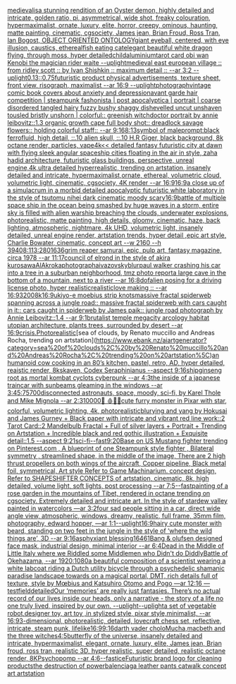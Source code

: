 [medieval](https://www.ebank.nz/aiartgenerator?category=medieval)[is](https://www.ebank.nz/aiartgenerator?category=is)[a stunning rendition of an  Oyster demon, highly detailed and intricate, golden ratio, pi, asymmetrical, wide shot, freaky colouration, hypermaximalist, ornate, luxury, elite, horror, creepy, ominous, haunting, matte painting, cinematic, cgsociety, James jean, Brian Froud, Ross Tran, Ian Bogost, OBJECT ORIENTED ONTOLOGY](https://www.ebank.nz/aiartgenerator?category=a%20stunning%20rendition%20of%20an%20%20Oyster%20demon%2C%20highly%20detailed%20and%20intricate%2C%20golden%20ratio%2C%20pi%2C%20asymmetrical%2C%20wide%20shot%2C%20freaky%20colouration%2C%20hypermaximalist%2C%20ornate%2C%20luxury%2C%20elite%2C%20horror%2C%20creepy%2C%20ominous%2C%20haunting%2C%20matte%20painting%2C%20cinematic%2C%20cgsociety%2C%20James%20jean%2C%20Brian%20Froud%2C%20Ross%20Tran%2C%20Ian%20Bogost%2C%20OBJECT%20ORIENTED%20ONTOLOGY)[giant eyeball, centered, with eye illusion, caustics, ethereal](https://www.ebank.nz/aiartgenerator?category=giant%20eyeball%2C%20centered%2C%20with%20eye%20illusion%2C%20caustics%2C%20ethereal)[fish eating cat](https://www.ebank.nz/aiartgenerator?category=fish%20eating%20cat)[elegant beautiful white dragon flying, through moss, hyper detailed](https://www.ebank.nz/aiartgenerator?category=elegant%20beautiful%20white%20dragon%20flying%2C%20through%20moss%2C%20hyper%20detailed)[child](https://www.ebank.nz/aiartgenerator?category=child)[aluminium](https://www.ebank.nz/aiartgenerator?category=aluminium)[tarot card obi wan Kenobi the magician rider waite --uplight](https://www.ebank.nz/aiartgenerator?category=tarot%20card%20obi%20wan%20Kenobi%20the%20magician%20rider%20waite%20--uplight)[medieval east european village :: from ridley scott :: by Ivan Shishkin :: maximum detail :: --ar 3:2 --uplight](https://www.ebank.nz/aiartgenerator?category=medieval%20east%20european%20village%20%3A%3A%20from%20ridley%20scott%20%3A%3A%20by%20Ivan%20Shishkin%20%3A%3A%20maximum%20detail%20%3A%3A%20--ar%203%3A2%20--uplight)[0.13](https://www.ebank.nz/aiartgenerator?category=0.13)[::0.75](https://www.ebank.nz/aiartgenerator?category=%3A%3A0.75)[futuristic product physical advertisements, texture sheet, front view, risograph, maximalist --ar 16:9 --uplight](https://www.ebank.nz/aiartgenerator?category=futuristic%20product%20physical%20advertisements%2C%20texture%20sheet%2C%20front%20view%2C%20risograph%2C%20maximalist%20--ar%2016%3A9%20--uplight)[photograph](https://www.ebank.nz/aiartgenerator?category=photograph)[](https://www.ebank.nz/aiartgenerator?category=)[vintage comic book covers about anxiety and depression](https://www.ebank.nz/aiartgenerator?category=vintage%20comic%20book%20covers%20about%20anxiety%20and%20depression)[](https://www.ebank.nz/aiartgenerator?category=)[avant garde hair competition | steampunk fashonista | post apocalyptica | portrait | coarse disordered tangled hairy fuzzy bushy shaggy dishevelled uncut unshaven tousled bristly unshorn | colorful:: greenish witchdoctor portrait by annie leibovitz::1.3 organic growth cape full body shot:: dreadlock savage flowers:: holding colorful staff:: --ar 9:16](https://www.ebank.nz/aiartgenerator?category=avant%20garde%20hair%20competition%20%7C%20steampunk%20fashonista%20%7C%20post%20apocalyptica%20%7C%20portrait%20%7C%20coarse%20disordered%20tangled%20hairy%20fuzzy%20bushy%20shaggy%20dishevelled%20uncut%20unshaven%20tousled%20bristly%20unshorn%20%7C%20colorful%3A%3A%20greenish%20witchdoctor%20portrait%20by%20annie%20leibovitz%3A%3A1.3%20organic%20growth%20cape%20full%20body%20shot%3A%3A%20dreadlock%20savage%20flowers%3A%3A%20holding%20colorful%20staff%3A%3A%20--ar%209%3A16)[8:13](https://www.ebank.nz/aiartgenerator?category=8%3A13)[symbol of male](https://www.ebank.nz/aiartgenerator?category=symbol%20of%20male)[prompt:black ferrofluid, high detail, ::.10 alien skull, ::.10 H.R Giger, black background, 8k octane render, particles, vape](https://www.ebank.nz/aiartgenerator?category=prompt%3Ablack%20ferrofluid%2C%20high%20detail%2C%20%3A%3A.10%20alien%20skull%2C%20%3A%3A.10%20H.R%20Giger%2C%20black%20background%2C%208k%20octane%20render%2C%20particles%2C%20vape)[4k](https://www.ebank.nz/aiartgenerator?category=4k)[<< detailed fantasy futuristic city at dawn with flying sleek angular spaceship cities floating in the air in style, zaha hadid architecture, futuristic glass buildings, perspective, unreal engine,4k,ultra detailed hyperrealistic, trending on artstation, insanely detailed and intricate, hypermaximalist,ornate, ethereal, volumetric cloud, volumetric light, cinematic, cgsociety, 4K render --ar 16:9](https://www.ebank.nz/aiartgenerator?category=%3C%3C%20detailed%20fantasy%20futuristic%20city%20at%20dawn%20with%20flying%20sleek%20angular%20spaceship%20cities%20floating%20in%20the%20air%20in%20style%2C%20zaha%20hadid%20architecture%2C%20futuristic%20glass%20buildings%2C%20perspective%2C%20unreal%20engine%2C4k%2Cultra%20detailed%20hyperrealistic%2C%20trending%20on%20artstation%2C%20insanely%20detailed%20and%20intricate%2C%20hypermaximalist%2Cornate%2C%20ethereal%2C%20volumetric%20cloud%2C%20volumetric%20light%2C%20cinematic%2C%20cgsociety%2C%204K%20render%20--ar%2016%3A9)[16:9](https://www.ebank.nz/aiartgenerator?category=16%3A9)[a close up of a simulacrum in a morbid detailed apocalyptic futuristic white laboratory in the style of tsutomu nihei dark cinematic moody scary](https://www.ebank.nz/aiartgenerator?category=a%20close%20up%20of%20a%20simulacrum%20in%20a%20morbid%20detailed%20apocalyptic%20futuristic%20white%20laboratory%20in%20the%20style%20of%20tsutomu%20nihei%20dark%20cinematic%20moody%20scary)[16:9](https://www.ebank.nz/aiartgenerator?category=16%3A9)[battle of multiple space ship in the ocean being smashed by huge waves in a storm, entire sky is filled with alien warship breaching the clouds, underwater explosions, photorealistic, matte painting, high details, gloomy, cinematic, haze, back lighting, atmospheric, nightmare, 4k UHD, volumetric light, insanely detailed, unreal engine render, artstation trends, hyper detail ,epic art style, Charlie Bowater, cinematic, concept art  --w 2160 --h 3940](https://www.ebank.nz/aiartgenerator?category=battle%20of%20multiple%20space%20ship%20in%20the%20ocean%20being%20smashed%20by%20huge%20waves%20in%20a%20storm%2C%20entire%20sky%20is%20filled%20with%20alien%20warship%20breaching%20the%20clouds%2C%20underwater%20explosions%2C%20photorealistic%2C%20matte%20painting%2C%20high%20details%2C%20gloomy%2C%20cinematic%2C%20haze%2C%20back%20lighting%2C%20atmospheric%2C%20nightmare%2C%204k%20UHD%2C%20volumetric%20light%2C%20insanely%20detailed%2C%20unreal%20engine%20render%2C%20artstation%20trends%2C%20hyper%20detail%20%2Cepic%20art%20style%2C%20Charlie%20Bowater%2C%20cinematic%2C%20concept%20art%20%20--w%202160%20--h%203940)[8:11](https://www.ebank.nz/aiartgenerator?category=8%3A11)[3:2](https://www.ebank.nz/aiartgenerator?category=3%3A2)[80](https://www.ebank.nz/aiartgenerator?category=80)[1636](https://www.ebank.nz/aiartgenerator?category=1636)[grim reaper samurai, epic, pulp art, fantasy magazine, circa 1978 --ar 11:17](https://www.ebank.nz/aiartgenerator?category=grim%20reaper%20samurai%2C%20epic%2C%20pulp%20art%2C%20fantasy%20magazine%2C%20circa%201978%20--ar%2011%3A17)[council of elrond in the style of akira kurosawa](https://www.ebank.nz/aiartgenerator?category=council%20of%20elrond%20in%20the%20style%20of%20akira%20kurosawa)[AlAkroka](https://www.ebank.nz/aiartgenerator?category=AlAkroka)[photograph](https://www.ebank.nz/aiartgenerator?category=photograph)[aivazovsky](https://www.ebank.nz/aiartgenerator?category=aivazovsky)[blur](https://www.ebank.nz/aiartgenerator?category=blur)[paul walker crashing his car into a tree in a suburban neighborhood, tmz photo report](https://www.ebank.nz/aiartgenerator?category=paul%20walker%20crashing%20his%20car%20into%20a%20tree%20in%20a%20suburban%20neighborhood%2C%20tmz%20photo%20report)[a large cave in the bottom of a mountain, next to a river --ar 16:8](https://www.ebank.nz/aiartgenerator?category=a%20large%20cave%20in%20the%20bottom%20of%20a%20mountain%2C%20next%20to%20a%20river%20--ar%2016%3A8)[dof](https://www.ebank.nz/aiartgenerator?category=dof)[alien posing for a driving license photo, hyper realistic](https://www.ebank.nz/aiartgenerator?category=alien%20posing%20for%20a%20driving%20license%20photo%2C%20hyper%20realistic)[realistic](https://www.ebank.nz/aiartgenerator?category=realistic)[love making :: --ar 16:9](https://www.ebank.nz/aiartgenerator?category=love%20making%20%3A%3A%20--ar%2016%3A9)[3200](https://www.ebank.nz/aiartgenerator?category=3200)[8k](https://www.ebank.nz/aiartgenerator?category=8k)[16:9](https://www.ebank.nz/aiartgenerator?category=16%3A9)[ukiyo-e moebius strip knots](https://www.ebank.nz/aiartgenerator?category=ukiyo-e%20moebius%20strip%20knots)[massive fractal spiderweb spanning across a jungle road:: massive fractal spiderweb with cars caught in it:: cars caught in spiderweb by James paik:: jungle road photograph by Annie Leibovitz::1.4 --ar 9:1](https://www.ebank.nz/aiartgenerator?category=massive%20fractal%20spiderweb%20spanning%20across%20a%20jungle%20road%3A%3A%20massive%20fractal%20spiderweb%20with%20cars%20caught%20in%20it%3A%3A%20cars%20caught%20in%20spiderweb%20by%20James%20paik%3A%3A%20jungle%20road%20photograph%20by%20Annie%20Leibovitz%3A%3A1.4%20--ar%209%3A1)[brutalist temple megacity arcology habitat utopian architecture, plants trees, surrounded by desert --ar 16:9](https://www.ebank.nz/aiartgenerator?category=brutalist%20temple%20megacity%20arcology%20habitat%20utopian%20architecture%2C%20plants%20trees%2C%20surrounded%20by%20desert%20--ar%2016%3A9)[crisis.Photorealistic](https://www.ebank.nz/aiartgenerator?category=crisis.Photorealistic)[sea of clouds, by Renato muccillo and Andreas Rocha, trending on artstation\](https://www.ebank.nz/aiartgenerator?category=sea%20of%20clouds%2C%20by%20Renato%20muccillo%20and%20Andreas%20Rocha%2C%20trending%20on%20artstation%5C)[an humanoid cow cooking in an 80’s kitchen, pastel, retro, AD, hyper detailed, reaistic render, 8k](https://www.ebank.nz/aiartgenerator?category=an%20humanoid%20cow%20cooking%20in%20an%2080%E2%80%99s%20kitchen%2C%20pastel%2C%20retro%2C%20AD%2C%20hyper%20detailed%2C%20reaistic%20render%2C%208k)[skaven, Codex Seraphinianus --aspect 9:16](https://www.ebank.nz/aiartgenerator?category=skaven%2C%20Codex%20Seraphinianus%20--aspect%209%3A16)[ship](https://www.ebank.nz/aiartgenerator?category=ship)[ginseng root as mortal kombat cyclots cyberpunk --ar 4:3](https://www.ebank.nz/aiartgenerator?category=ginseng%20root%20as%20mortal%20kombat%20cyclots%20cyberpunk%20--ar%204%3A3)[the inside of a japanese traincar with sunbeams gleaming in the windows --ar 3:4](https://www.ebank.nz/aiartgenerator?category=the%20inside%20of%20a%20japanese%20traincar%20with%20sunbeams%20gleaming%20in%20the%20windows%20--ar%203%3A4)[5:7](https://www.ebank.nz/aiartgenerator?category=5%3A7)[5700](https://www.ebank.nz/aiartgenerator?category=5700)[disconnected astronauts, space, moody, sci-fi, by Karel Thole and Mike Mignola --ar 2:3](https://www.ebank.nz/aiartgenerator?category=disconnected%20astronauts%2C%20space%2C%20moody%2C%20sci-fi%2C%20by%20Karel%20Thole%20and%20Mike%20Mignola%20--ar%202%3A3)[10000](https://www.ebank.nz/aiartgenerator?category=10000)[💎 🩸🤙🦴](https://www.ebank.nz/aiartgenerator?category=%F0%9F%92%8E%20%F0%9F%A9%B8%F0%9F%A4%99%F0%9F%A6%B4)[cute furry monster in Pixar with star, colorful, volumetric lighting, 4k, photorealistic](https://www.ebank.nz/aiartgenerator?category=cute%20furry%20monster%20in%20Pixar%20with%20star%2C%20colorful%2C%20volumetric%20lighting%2C%204k%2C%20photorealistic)[blur](https://www.ebank.nz/aiartgenerator?category=blur)[ying and yang by Hokusai and James Gurney + Black paper with intricate and vibrant red line work::2 Tarot Card::2 Mandelbulb Fractal + Full of silver layers + Portrait + Trending on Artstation + Incredible black and red gothic illustration + Exquisite detail::1.5 --aspect 9:21](https://www.ebank.nz/aiartgenerator?category=ying%20and%20yang%20by%20Hokusai%20and%20James%20Gurney%20%2B%20Black%20paper%20with%20intricate%20and%20vibrant%20red%20line%20work%3A%3A2%20Tarot%20Card%3A%3A2%20Mandelbulb%20Fractal%20%2B%20Full%20of%20silver%20layers%20%2B%20Portrait%20%2B%20Trending%20on%20Artstation%20%2B%20Incredible%20black%20and%20red%20gothic%20illustration%20%2B%20Exquisite%20detail%3A%3A1.5%20--aspect%209%3A21)[sci-fi](https://www.ebank.nz/aiartgenerator?category=sci-fi)[--fast](https://www.ebank.nz/aiartgenerator?category=--fast)[9:20](https://www.ebank.nz/aiartgenerator?category=9%3A20)[Base on US Mustang fighter trending on Pinterest.com , A blueprint of one Steampunk style fighter , Bilateral symmetry , streamlined shape, in the middle of the image,  There are 2 high thrust propellers on both wings of the aircraft, Copper pipeline,  Black metal foil, symmetrical,  Art style Refer to Game Machinarium.  concept design, Refer to SHAPESHIFTER CONCEPTS  of artstation, cinematic,  8k, high detailed,  volume light,  soft lights,  post processing    --ar 7:5](https://www.ebank.nz/aiartgenerator?category=Base%20on%20US%20Mustang%20fighter%20trending%20on%20Pinterest.com%20%2C%20A%20blueprint%20of%20one%20Steampunk%20style%20fighter%20%2C%20Bilateral%20symmetry%20%2C%20streamlined%20shape%2C%20in%20the%20middle%20of%20the%20image%2C%20%20There%20are%202%20high%20thrust%20propellers%20on%20both%20wings%20of%20the%20aircraft%2C%20Copper%20pipeline%2C%20%20Black%20metal%20foil%2C%20symmetrical%2C%20%20Art%20style%20Refer%20to%20Game%20Machinarium.%20%20concept%20design%2C%20Refer%20to%20SHAPESHIFTER%20CONCEPTS%20%20of%20artstation%2C%20cinematic%2C%20%208k%2C%20high%20detailed%2C%20%20volume%20light%2C%20%20soft%20lights%2C%20%20post%20processing%20%20%20%20--ar%207%3A5)[--fast](https://www.ebank.nz/aiartgenerator?category=--fast)[painting of a rose garden in the mountains of Tibet, rendered in octane trending on cgsociety. Extremely detailed and intricate art. In the style of stardew valley painted in watercolors —ar 3:2](https://www.ebank.nz/aiartgenerator?category=painting%20of%20a%20rose%20garden%20in%20the%20mountains%20of%20Tibet%2C%20rendered%20in%20octane%20trending%20on%20cgsociety.%20Extremely%20detailed%20and%20intricate%20art.%20In%20the%20style%20of%20stardew%20valley%20painted%20in%20watercolors%20%E2%80%94ar%203%3A2)[four sad people sitting in a car, direct wide angle view, atmospheric, windows, dreamy, realistic, full frame, 35mm film, photography, edward hopper, —ar 1:1](https://www.ebank.nz/aiartgenerator?category=four%20sad%20people%20sitting%20in%20a%20car%2C%20direct%20wide%20angle%20view%2C%20atmospheric%2C%20windows%2C%20dreamy%2C%20realistic%2C%20full%20frame%2C%2035mm%20film%2C%20photography%2C%20edward%20hopper%2C%20%E2%80%94ar%201%3A1)[--uplight](https://www.ebank.nz/aiartgenerator?category=--uplight)[16:9](https://www.ebank.nz/aiartgenerator?category=16%3A9)[hairy cute monster with beard, standing on two feet in the jungle in the style of ‘where the wild things are’, 3D --ar 9:16](https://www.ebank.nz/aiartgenerator?category=hairy%20cute%20monster%20with%20beard%2C%20standing%20on%20two%20feet%20in%20the%20jungle%20in%20the%20style%20of%20%E2%80%98where%20the%20wild%20things%20are%E2%80%99%2C%203D%20--ar%209%3A16)[asphyxiant blessing](https://www.ebank.nz/aiartgenerator?category=asphyxiant%20blessing)[1646](https://www.ebank.nz/aiartgenerator?category=1646)[1](https://www.ebank.nz/aiartgenerator?category=1)[Bang & olufsen designed face mask, industrial design, minimal interior --ar 6:4](https://www.ebank.nz/aiartgenerator?category=Bang%20%26%20olufsen%20designed%20face%20mask%2C%20industrial%20design%2C%20minimal%20interior%20--ar%206%3A4)[Dead in the Middle of Little Italy where we Riddled some Middlemen who Didn't do Diddly](https://www.ebank.nz/aiartgenerator?category=Dead%20in%20the%20Middle%20of%20Little%20Italy%20where%20we%20Riddled%20some%20Middlemen%20who%20Didn%27t%20do%20Diddly)[Battle of Okehazama, --ar 1920:1080](https://www.ebank.nz/aiartgenerator?category=Battle%20of%20Okehazama%2C%20--ar%201920%3A1080)[a beautiful composition of a scientist wearing a white labcoat riding a Dutch utility bicycle through a psychedelic shamanic paradise landscape towards on a magical portal, DMT,  rich details full of texture, style by Mœbius and Katsuhiro Otomo and Pogo —ar 12:16 —test](https://www.ebank.nz/aiartgenerator?category=a%20beautiful%20composition%20of%20a%20scientist%20wearing%20a%20white%20labcoat%20riding%20a%20Dutch%20utility%20bicycle%20through%20a%20psychedelic%20shamanic%20paradise%20landscape%20towards%20on%20a%20magical%20portal%2C%20DMT%2C%20%20rich%20details%20full%20of%20texture%2C%20style%20by%20M%C5%93bius%20and%20Katsuhiro%20Otomo%20and%20Pogo%20%E2%80%94ar%2012%3A16%20%E2%80%94test)[field](https://www.ebank.nz/aiartgenerator?category=field)[detailed](https://www.ebank.nz/aiartgenerator?category=detailed)[Our ‘memories’ are really just fantasies. There’s no actual record of our lives inside our heads, only a narrative - the story of a life no one truly lived, inspired by our own. --uplight](https://www.ebank.nz/aiartgenerator?category=Our%20%E2%80%98memories%E2%80%99%20are%20really%20just%20fantasies.%20There%E2%80%99s%20no%20actual%20record%20of%20our%20lives%20inside%20our%20heads%2C%20only%20a%20narrative%20-%20the%20story%20of%20a%20life%20no%20one%20truly%20lived%2C%20inspired%20by%20our%20own.%20--uplight)[--uplight](https://www.ebank.nz/aiartgenerator?category=--uplight)[a set of vegetable robot,designer toy, art toy ,in stylized style, pixar style,minimalist, --ar 16:9](https://www.ebank.nz/aiartgenerator?category=a%20set%20of%20vegetable%20robot%2Cdesigner%20toy%2C%20art%20toy%20%2Cin%20stylized%20style%2C%20pixar%20style%2Cminimalist%2C%20--ar%2016%3A9)[3-dimensional, photorealistic, detailed, lovecraft chess set, reflective, intricate, steam punk, lifelike](https://www.ebank.nz/aiartgenerator?category=3-dimensional%2C%20photorealistic%2C%20detailed%2C%20lovecraft%20chess%20set%2C%20reflective%2C%20intricate%2C%20steam%20punk%2C%20lifelike)[16:9](https://www.ebank.nz/aiartgenerator?category=16%3A9)[9:16](https://www.ebank.nz/aiartgenerator?category=9%3A16)[darth vader cholo](https://www.ebank.nz/aiartgenerator?category=darth%20vader%20cholo)[Mucha,](https://www.ebank.nz/aiartgenerator?category=Mucha%2C)[macbeth and the three witches](https://www.ebank.nz/aiartgenerator?category=macbeth%20and%20the%20three%20witches)[4:5](https://www.ebank.nz/aiartgenerator?category=4%3A5)[butterfly of the universe, insanely detailed and intricate, hypermaximalist, elegant, ornate, luxury, elite, James jean, Brian froud, ross tran, realistic 3D, hyper realistic, super detailed, realistic octane render, 8K](https://www.ebank.nz/aiartgenerator?category=butterfly%20of%20the%20universe%2C%20insanely%20detailed%20and%20intricate%2C%20hypermaximalist%2C%20elegant%2C%20ornate%2C%20luxury%2C%20elite%2C%20James%20jean%2C%20Brian%20froud%2C%20ross%20tran%2C%20realistic%203D%2C%20hyper%20realistic%2C%20super%20detailed%2C%20realistic%20octane%20render%2C%208K)[Psychopomp --ar 4:6](https://www.ebank.nz/aiartgenerator?category=Psychopomp%20--ar%204%3A6)[--fast](https://www.ebank.nz/aiartgenerator?category=--fast)[ice](https://www.ebank.nz/aiartgenerator?category=ice)[Futuristic brand logo for cleaning products](https://www.ebank.nz/aiartgenerator?category=Futuristic%20brand%20logo%20for%20cleaning%20products)[the destruction of power](https://www.ebank.nz/aiartgenerator?category=the%20destruction%20of%20power)[balenciaga leather pants catwalk concept art artstation](https://www.ebank.nz/aiartgenerator?category=balenciaga%20leather%20pants%20catwalk%20concept%20art%20artstation)